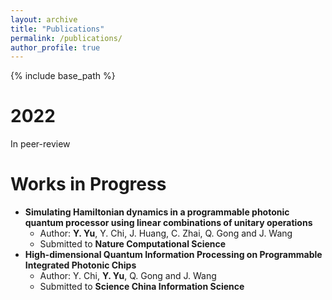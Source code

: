 ```yaml
---
layout: archive
title: "Publications"
permalink: /publications/
author_profile: true
---
```


{% include base_path %}


2022
======
In peer-review

Works in Progress
======
* **Simulating Hamiltonian dynamics in a programmable photonic quantum processor using linear combinations of unitary operations**
  * Author: **Y. Yu**, Y. Chi, J. Huang, C. Zhai, Q. Gong and J. Wang
  * Submitted to **Nature Computational Science**
* **High-dimensional Quantum Information Processing on Programmable Integrated Photonic Chips**
  * Author: Y. Chi, **Y. Yu**, Q. Gong and J. Wang
  * Submitted to **Science China Information Science**
  
  
